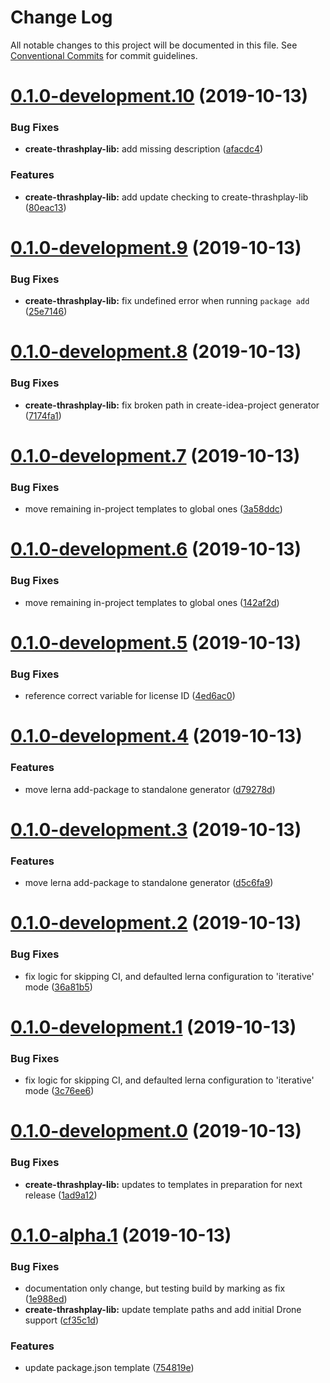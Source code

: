 # Change Log

All notable changes to this project will be documented in this file.
See [Conventional Commits](https://conventionalcommits.org) for commit guidelines.

# [0.1.0-development.10](https://github.com/thrashplay/thrashplay-app-creators/compare/create-thrashplay-lib@0.1.0-development.9...create-thrashplay-lib@0.1.0-development.10) (2019-10-13)


### Bug Fixes

* **create-thrashplay-lib:** add missing description ([afacdc4](https://github.com/thrashplay/thrashplay-app-creators/commit/afacdc4))


### Features

* **create-thrashplay-lib:** add update checking to create-thrashplay-lib ([80eac13](https://github.com/thrashplay/thrashplay-app-creators/commit/80eac13))





# [0.1.0-development.9](https://github.com/thrashplay/thrashplay-app-creators/compare/create-thrashplay-lib@0.1.0-development.8...create-thrashplay-lib@0.1.0-development.9) (2019-10-13)


### Bug Fixes

* **create-thrashplay-lib:** fix undefined error when running `package add` ([25e7146](https://github.com/thrashplay/thrashplay-app-creators/commit/25e7146))





# [0.1.0-development.8](https://github.com/thrashplay/thrashplay-app-creators/compare/create-thrashplay-lib@0.1.0-development.7...create-thrashplay-lib@0.1.0-development.8) (2019-10-13)


### Bug Fixes

* **create-thrashplay-lib:** fix broken path in create-idea-project generator ([7174fa1](https://github.com/thrashplay/thrashplay-app-creators/commit/7174fa1))





# [0.1.0-development.7](https://github.com/thrashplay/thrashplay-app-creators/compare/create-thrashplay-lib@0.1.0-development.5...create-thrashplay-lib@0.1.0-development.7) (2019-10-13)


### Bug Fixes

* move remaining in-project templates to global ones ([3a58ddc](https://github.com/thrashplay/thrashplay-app-creators/commit/3a58ddc))





# [0.1.0-development.6](https://github.com/thrashplay/thrashplay-app-creators/compare/create-thrashplay-lib@0.1.0-development.5...create-thrashplay-lib@0.1.0-development.6) (2019-10-13)


### Bug Fixes

* move remaining in-project templates to global ones ([142af2d](https://github.com/thrashplay/thrashplay-app-creators/commit/142af2d))





# [0.1.0-development.5](https://github.com/thrashplay/thrashplay-app-creators/compare/create-thrashplay-lib@0.1.0-development.4...create-thrashplay-lib@0.1.0-development.5) (2019-10-13)


### Bug Fixes

* reference correct variable for license ID ([4ed6ac0](https://github.com/thrashplay/thrashplay-app-creators/commit/4ed6ac0))





# [0.1.0-development.4](https://github.com/thrashplay/thrashplay-app-creators/compare/create-thrashplay-lib@0.1.0-development.3...create-thrashplay-lib@0.1.0-development.4) (2019-10-13)


### Features

* move lerna add-package to standalone generator ([d79278d](https://github.com/thrashplay/thrashplay-app-creators/commit/d79278d))





# [0.1.0-development.3](https://github.com/thrashplay/thrashplay-app-creators/compare/create-thrashplay-lib@0.1.0-development.2...create-thrashplay-lib@0.1.0-development.3) (2019-10-13)


### Features

* move lerna add-package to standalone generator ([d5c6fa9](https://github.com/thrashplay/thrashplay-app-creators/commit/d5c6fa9))





# [0.1.0-development.2](https://github.com/thrashplay/thrashplay-app-creators/compare/create-thrashplay-lib@0.1.0-development.1...create-thrashplay-lib@0.1.0-development.2) (2019-10-13)


### Bug Fixes

* fix logic for skipping CI, and defaulted lerna configuration to 'iterative' mode ([36a81b5](https://github.com/thrashplay/thrashplay-app-creators/commit/36a81b5))





# [0.1.0-development.1](https://github.com/thrashplay/thrashplay-app-creators/compare/create-thrashplay-lib@0.1.0-development.0...create-thrashplay-lib@0.1.0-development.1) (2019-10-13)


### Bug Fixes

* fix logic for skipping CI, and defaulted lerna configuration to 'iterative' mode ([3c76ee6](https://github.com/thrashplay/thrashplay-app-creators/commit/3c76ee6))





# [0.1.0-development.0](https://github.com/thrashplay/thrashplay-app-creators/compare/create-thrashplay-lib@0.1.0-alpha.1...create-thrashplay-lib@0.1.0-development.0) (2019-10-13)


### Bug Fixes

* **create-thrashplay-lib:** updates to templates in preparation for next release ([1ad9a12](https://github.com/thrashplay/thrashplay-app-creators/commit/1ad9a12))





# [0.1.0-alpha.1](https://github.com/thrashplay/thrashplay-app-creators/compare/create-thrashplay-lib@0.0.1...create-thrashplay-lib@0.1.0-alpha.1) (2019-10-13)


### Bug Fixes

* documentation only change, but testing build by marking as fix ([1e988ed](https://github.com/thrashplay/thrashplay-app-creators/commit/1e988ed))
* **create-thrashplay-lib:** update template paths and add initial Drone support ([cf35c1d](https://github.com/thrashplay/thrashplay-app-creators/commit/cf35c1d))


### Features

* update package.json template ([754819e](https://github.com/thrashplay/thrashplay-app-creators/commit/754819e))
